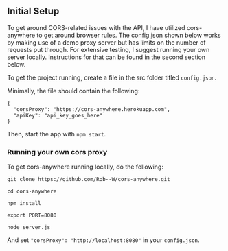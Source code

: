 ## Initial Setup

To get around CORS-related issues with the API, I have utilized cors-anywhere to get around browser rules. The config.json shown below works by making use of a demo proxy server but has limits on the number of requests put through. For extensive testing, I suggest running your own server locally. Instructions for that can be found in the second section below.

To get the project running, create a file in the src folder titled `config.json`.

Minimally, the file should contain the following:

```
{
  "corsProxy": "https://cors-anywhere.herokuapp.com",
  "apiKey": "api_key_goes_here"
}
```

Then, start the app with `npm start`.

### Running your own cors proxy

To get cors-anywhere running locally, do the following:

```
git clone https://github.com/Rob--W/cors-anywhere.git

cd cors-anywhere

npm install

export PORT=8080

node server.js
```

And set `"corsProxy": "http://localhost:8080"` in your `config.json`.
